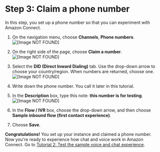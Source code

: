 # Step 3: Claim a phone number<a name="tutorial1-claim-phone-number"></a>

In this step, you set up a phone number so that you can experiment with Amazon Connect\.

1. On the navigation menu, choose **Channels**, **Phone numbers**\.   
![\[Image NOT FOUND\]](http://docs.aws.amazon.com/connect/latest/adminguide/images/tutorial1-routing-phone-numbers.png)

1. On the right side of the page, choose **Claim a number**\.  
![\[Image NOT FOUND\]](http://docs.aws.amazon.com/connect/latest/adminguide/images/tutorial1-claim-a-number-button.png)

1. Select the **DID \(Direct Inward Dialing\)** tab\. Use the drop\-down arrow to choose your country/region\. When numbers are returned, choose one\.  
![\[Image NOT FOUND\]](http://docs.aws.amazon.com/connect/latest/adminguide/images/tutorial1-claim-number.png)

1. Write down the phone number\. You call it later in this tutorial\.

1. In the **Description** box, type this note: **this number is for testing**\.  
![\[Image NOT FOUND\]](http://docs.aws.amazon.com/connect/latest/adminguide/images/tutorial1-claim-number2.png)

1. In the **Flow / IVR** box, choose the drop\-down arrow, and then choose **Sample inbound flow \(first contact experience\)**\.

1. Choose **Save**\.

**Congratulations\!** You set up your instance and claimed a phone number\. Now you're ready to experience how chat and voice work in Amazon Connect\. Go to [Tutorial 2: Test the sample voice and chat experience](tutorial1-explore-voice-and-chat.md)\.
